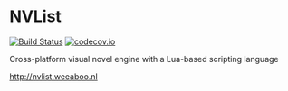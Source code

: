 # NVList

[![Build Status](https://travis-ci.org/anonl/nvlist.svg?branch=master)](https://travis-ci.org/anonl/nvlist) [![codecov.io](https://codecov.io/gh/anonl/nvlist/branch/master/graphs/badge.svg)](https://codecov.io/gh/anonl/nvlist/branch/master)

Cross-platform visual novel engine with a Lua-based scripting language

<http://nvlist.weeaboo.nl>

